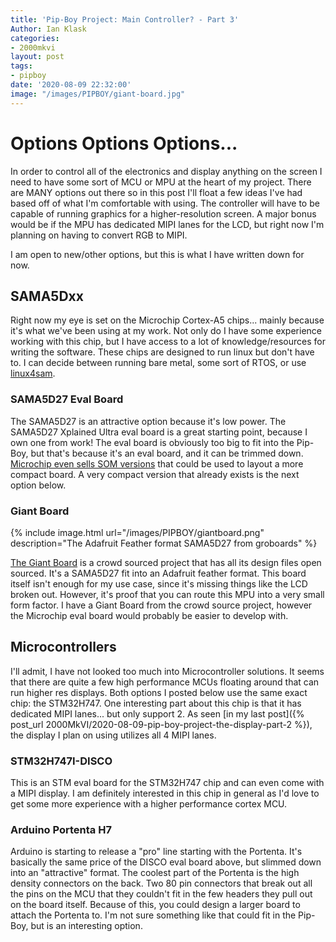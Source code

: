 ```yaml
---
title: 'Pip-Boy Project: Main Controller? - Part 3'
Author: Ian Klask
categories:
- 2000mkvi
layout: post
tags:
- pipboy
date: '2020-08-09 22:32:00'
image: "/images/PIPBOY/giant-board.jpg"
---
```


# Options Options Options...
In order to control all of the electronics and display anything on the screen I need to have some sort of MCU or MPU at the heart of my project. There are MANY options out there so in this post I'll float a few ideas I've had based off of what I'm comfortable with using. The controller will have to be capable of running graphics for a higher-resolution screen. A major bonus would be if the MPU has dedicated MIPI lanes for the LCD, but right now I'm planning on having to convert RGB to MIPI.

I am open to new/other options, but this is what I have written down for now.

## SAMA5Dxx
Right now my eye is set on the Microchip Cortex-A5 chips... mainly because it's what we've been using at my work. Not only do I have some experience working with this chip, but I have access to a lot of knowledge/resources for writing the software. These chips are designed to run linux but don't have to. I can decide between running bare metal, some sort of RTOS, or use [linux4sam](https://www.linux4sam.org/bin/view/Linux4SAM).

### SAMA5D27 Eval Board
The SAMA5D27 is an attractive option because it's low power. The SAMA5D27 Xplained Ultra eval board is a great starting point, because I own one from work! The eval board is obviously too big to fit into the Pip-Boy, but that's because it's an eval board, and it can be trimmed down. [Microchip even sells SOM versions](https://www.microchip.com/design-centers/32-bit-mpus/sip-som/system-on-module) that could be used to layout a more compact board. A very compact version that already exists is the next option below.

### Giant Board
{% include image.html url="/images/PIPBOY/giantboard.png" description="The Adafruit Feather format SAMA5D27 from groboards" %}

[The Giant Board](https://groboards.com/giant-board/) is a crowd sourced project that has all its design files open sourced. It's a SAMA5D27 fit into an Adafruit feather format. This board itself isn't enough for my use case, since it's missing things like the LCD broken out. However, it's proof that you can route this MPU into a very small form factor. I have a Giant Board from the crowd source project, however the Microchip eval board would probably be easier to develop with.

## Microcontrollers
I'll admit, I have not looked too much into Microcontroller solutions. It seems that there are quite a few high performance MCUs floating around that can run higher res displays. Both options I posted below use the same exact chip: the STM32H747. One interesting part about this chip is that it has dedicated MIPI lanes... but only support 2. As seen [in my last post]({% post_url 2000MkVI/2020-08-09-pip-boy-project-the-display-part-2 %}), the display I plan on using utilizes all 4 MIPI lanes.
### STM32H747I-DISCO
This is an STM eval board for the STM32H747 chip and can even come with a MIPI display. I am definitely interested in this chip in general as I'd love to get some more experience with a higher performance cortex MCU.

### Arduino Portenta H7

Arduino is starting to release a "pro" line starting with the Portenta. It's basically the same price of the DISCO eval board above, but slimmed down into an "attractive" format. The coolest part of the Portenta is the high density connectors on the back. Two 80 pin connectors that break out all the pins on the MCU that they couldn't fit in the few headers they pull out on the board itself. Because of this, you could design a larger board to attach the Portenta to. I'm not sure something like that could fit in the Pip-Boy, but is an interesting option.


